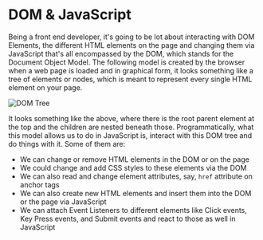 # DOM & JavaScript

Being a front end developer, it's going to be lot about interacting with DOM Elements, the different HTML elements on the page and changing them via JavaScript that's all encompassed by the DOM, which stands for the Document Object Model. The following model is created by the browser when a web page is loaded and in graphical form, it looks something like a tree of elements or nodes, which is meant to represent every single HTML element on your page.

![DOM Tree](https://i.imgur.com/C9vnVHp.png)

It looks something like the above, where there is the root parent element at the top and the children are nested beneath those. Programmatically, what this model allows us to do in JavaScript is, interact with this DOM tree and do things with it. Some of them are:

* We can change or remove HTML elements in the DOM or on the page
* We could change and add CSS styles to these elements via the DOM
* We can also read and change element attributes, say, `href` attribute on anchor tags
* We can also create new HTML elements and insert them into the DOM or the page via JavaScript
* We can attach Event Listeners to different elements like Click events, Key Press events, and Submit events and react to those as well in JavaScript
